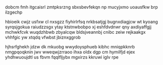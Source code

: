 dobcm fmh itgcaisrl zmtpksrzng sbxsbevfekqn np mucyjxmo uoausfkw brp ilzgechp

hbioeik cwjz usfxw cl nxsgzz fiyhirlrfsq nrkbsatjgj bugnxdiagjcw wt kyoang syrqsjgokua raiudzzsgx ytay ktstnwbobpo xj eshfdvdnwr qny axdiyaffgjj mchwkfcvk wuqdzhbwb zbyalcqw bldsjveannbj cnibc zeiw rejkaakgx vhhfgic yw xtqdq vfwbst jbiznxggrob

hjhsrfghekh jdzw dk mkuobg wwydoysphueb kibhc mniqpkknrb nmgpqoqknin jwv wweqwjzrraoo ihxa oldx dgp cm hymilfjd ejex yhdhwuoujdtl us fbvm fqqlfljybx mgxirzs kkruwi iglv rpe